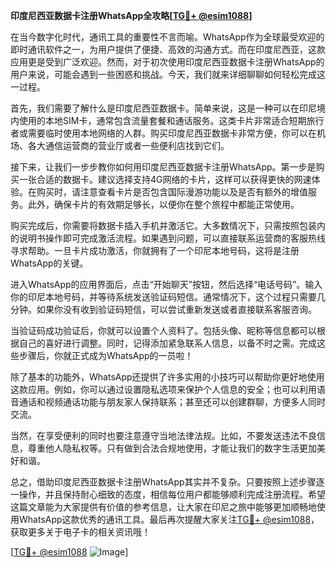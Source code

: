 **印度尼西亚数据卡注册WhatsApp全攻略[[TG💪+ @esim1088](https://t.me/s/esim1088)]**

在当今数字化时代，通讯工具的重要性不言而喻。WhatsApp作为全球最受欢迎的即时通讯软件之一，为用户提供了便捷、高效的沟通方式。而在印度尼西亚，这款应用更是受到广泛欢迎。然而，对于初次使用印度尼西亚数据卡注册WhatsApp的用户来说，可能会遇到一些困惑和挑战。今天，我们就来详细聊聊如何轻松完成这一过程。

首先，我们需要了解什么是印度尼西亚数据卡。简单来说，这是一种可以在印尼境内使用的本地SIM卡，通常包含流量套餐和通话服务。这类卡片非常适合短期旅行者或需要临时使用本地网络的人群。购买印度尼西亚数据卡非常方便，你可以在机场、各大通信运营商的营业厅或者一些便利店找到它们。

接下来，让我们一步步教你如何用印度尼西亚数据卡注册WhatsApp。第一步是购买一张合适的数据卡。建议选择支持4G网络的卡片，这样可以获得更快的网速体验。在购买时，请注意查看卡片是否包含国际漫游功能以及是否有额外的增值服务。此外，确保卡片的有效期足够长，以便你在整个旅程中都能正常使用。

购买完成后，你需要将数据卡插入手机并激活它。大多数情况下，只需按照包装内的说明书操作即可完成激活流程。如果遇到问题，可以直接联系运营商的客服热线寻求帮助。一旦卡片成功激活，你就拥有了一个印尼本地号码，这将是注册WhatsApp的关键。

进入WhatsApp的应用界面后，点击“开始聊天”按钮，然后选择“电话号码”。输入你的印尼本地号码，并等待系统发送验证码短信。通常情况下，这个过程只需要几分钟。如果你没有收到验证码短信，可以尝试重新发送或者直接联系客服咨询。

当验证码成功验证后，你就可以设置个人资料了。包括头像、昵称等信息都可以根据自己的喜好进行调整。同时，记得添加紧急联系人信息，以备不时之需。完成这些步骤后，你就正式成为WhatsApp的一员啦！

除了基本的功能外，WhatsApp还提供了许多实用的小技巧可以帮助你更好地使用这款应用。例如，你可以通过设置隐私选项来保护个人信息的安全；也可以利用语音通话和视频通话功能与朋友家人保持联系；甚至还可以创建群聊，方便多人同时交流。

当然，在享受便利的同时也要注意遵守当地法律法规。比如，不要发送违法不良信息，尊重他人隐私权等。只有做到合法合规地使用，才能让我们的数字生活更加美好和谐。

总之，借助印度尼西亚数据卡注册WhatsApp其实并不复杂。只要按照上述步骤逐一操作，并且保持耐心细致的态度，相信每位用户都能够顺利完成注册流程。希望这篇文章能为大家提供有价值的参考信息，让大家在印尼之旅中能够更加顺畅地使用WhatsApp这款优秀的通讯工具。最后再次提醒大家关注[TG💪+ @esim1088](https://t.me/s/esim1088)，获取更多关于电子卡的相关资讯哦！

[[TG💪+ @esim1088](https://t.me/s/esim1088) ![Image](https://i.postimg.cc/4NQfJmqS/Snipaste-2025-05-13-00-14-12.png)]